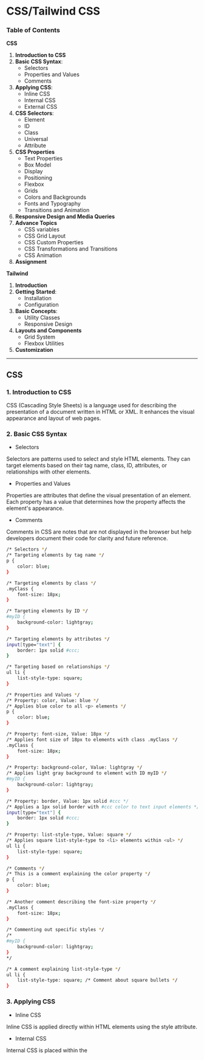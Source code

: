 # CSS/Tailwind CSS

### Table of Contents

**CSS**
1. **Introduction to CSS**
2. **Basic CSS Syntax**:
      + Selectors
      + Properties and Values
      + Comments
3. **Applying CSS**:
      + Inline CSS  
      + Internal CSS    
      + External CSS
4. **CSS Selectors**:
      + Element 
      + ID 
      + Class
      + Universal
      + Attribute
5. **CSS Properties**
      + Text Properties
      + Box Model
      + Display
      + Positioning
      + Flexbox
      + Grids
      + Colors and Backgrounds
      + Fonts and Typography
      + Transitions and Animation
6. **Responsive Design and Media Queries**
7. **Advance Topics**
      + CSS variables
      + CSS Grid Layout
      + CSS Custom Properties
      + CSS Transformations and Transitions
      + CSS Animation
8. **Assignment**


**Tailwind**
  
1. **Introduction**  
2. **Getting Started**:
      + Installation
      + Configuration 
3. **Basic Concepts**:
      + Utility Classes
      + Responsive Design
4. **Layouts and Components**
      + Grid System
      + Flexbox Utilities
5. **Customization**
           
---            


## CSS

### 1. Introduction to CSS

CSS (Cascading Style Sheets) is a language used for describing the presentation of a document written in HTML or XML. It enhances the visual appearance and layout of web pages.



###  2. Basic CSS Syntax

+ Selectors

Selectors are patterns used to select and style HTML elements. They can target elements based on their tag name, class, ID, attributes, or relationships with other elements.




+ Properties and Values

Properties are attributes that define the visual presentation of an element. Each property has a value that determines how the property affects the element's appearance.




+ Comments

Comments in CSS are notes that are not displayed in the browser but help developers document their code for clarity and future reference.

``` bash
/* Selectors */
/* Targeting elements by tag name */
p {
    color: blue;
}

/* Targeting elements by class */
.myClass {
    font-size: 18px;
}

/* Targeting elements by ID */
#myID {
    background-color: lightgray;
}

/* Targeting elements by attributes */
input[type="text"] {
    border: 1px solid #ccc;
}

/* Targeting based on relationships */
ul li {
    list-style-type: square;
}

/* Properties and Values */
/* Property: color, Value: blue */
/* Applies blue color to all <p> elements */
p {
    color: blue;
}

/* Property: font-size, Value: 18px */
/* Applies font size of 18px to elements with class .myClass */
.myClass {
    font-size: 18px;
}

/* Property: background-color, Value: lightgray */
/* Applies light gray background to element with ID myID */
#myID {
    background-color: lightgray;
}

/* Property: border, Value: 1px solid #ccc */
/* Applies a 1px solid border with #ccc color to text input elements */
input[type="text"] {
    border: 1px solid #ccc;
}

/* Property: list-style-type, Value: square */
/* Applies square list-style-type to <li> elements within <ul> */
ul li {
    list-style-type: square;
}

/* Comments */
/* This is a comment explaining the color property */
p {
    color: blue;
}

/* Another comment describing the font-size property */
.myClass {
    font-size: 18px;
}

/* Commenting out specific styles */
/*
#myID {
    background-color: lightgray;
}
*/

/* A comment explaining list-style-type */
ul li {
    list-style-type: square; /* Comment about square bullets */
}
```


### 3. Applying CSS

+ Inline CSS

Inline CSS is applied directly within HTML elements using the style attribute.

+ Internal CSS

Internal CSS is placed within the <style> tag in an HTML document's <head> section.

+ External CSS

External CSS involves linking an external CSS file to an HTML document using the <link> tag. This method allows for the separation of concerns and reusability of styles across multiple pages.

```bash
<!DOCTYPE html>
<html>
<head>
    <title>CSS Example</title>

    <!-- Internal CSS -->
    <style>
        /* Internal CSS */
        h1 {
            color: blue;
        }

        p {
            font-size: 16px;
        }
    </style>

    <!-- External CSS (linking to an external stylesheet) -->
    <link rel="stylesheet" href="styles.css">

</head>
<body>

    <!-- Inline CSS -->
    <h1 style="color: red;">Heading with Inline CSS</h1>

    <p style="font-style: italic;">Paragraph with Inline CSS</p>

    <div class="external-style">
        <h2>Styled with External CSS</h2>
        <p>Content with styles from an external CSS file.</p>
    </div>

</body>
</html>
```
**External CSS**
```bash
/* styles.css */

/* Styles for elements with class external-style */
.external-style h2 {
    color: green;
}

.external-style p {
    font-weight: bold;
}


```


### 4. CSS Selectors

Types of Selectors

+ **Element Selectors**: Target specific HTML elements by their tag names. For example, p targets all <p> elements.

+ **ID Selectors**: Select elements by their unique id attribute. Use # followed by the ID name. For instance, #header targets an element with id="header".

+ **Class Selectors**: Target elements with a specific class attribute using .classname. For example, .highlight selects all elements with class="highlight".

+ **Universal Selector**: * selects all elements on a page.

+ **Attribute Selectors**: Target elements based on their attributes. For example, [type="text"] selects all elements with type="text".

```bash
/* CSS Stylesheet */

/* Element Selector */
/* Targets all <p> elements */
p {
    color: blue;
}

/* ID Selector */
/* Targets an element with id="header" */
#header {
    background-color: lightgray;
}

/* Class Selector */
/* Targets all elements with class="highlight" */
.highlight {
    font-weight: bold;
}

/* Universal Selector */
/* Applies styles to all elements */
* {
    margin: 0;
    padding: 0;
}

/* Attribute Selector */
/* Targets all elements with type="text" */
input[type="text"] {
    border: 1px solid #ccc;
}

```



### 4. CSS Properties 

+ **Text Properties**

1. **Color**: Sets the color of text. 
2. **Font-family**: Defines the font family for text.
3. **font size**: Specifies the size of the font.
4. **font-weight**: Determines the thickness of characters.
5. **text-align**: Aligns text within its container (left, right, center, justify).


```bash
/* CSS Stylesheet */

/* Color Property */
p {
    color: blue;
}

/* Font-family Property */
h1 {
    font-family: 'Arial', sans-serif;
}

/* Font size Property */
h2 {
    font-size: 24px;
}

/* Font-weight Property */
.bold-text {
    font-weight: bold;
}

/* Text-align Property */
.text-center {
    text-align: center;
}

```

+ **Box Model**

1. **Margin**: Sets space around an element.
2. **Border**: Defines the border properties (width, style, color).
3. **padding**: Specifies space between the element's content and its border.
4. **width and height**: Determines the dimensions of an element's content area.

```bash
/* CSS Stylesheet */

/* Margin Property */
.container {
    margin: 20px; /* Applies 20px margin on all sides */
}

/* Border Property */
.box {
    border: 2px solid #333; /* 2px solid border with color #333 */
}

/* Padding Property */
.inner-box {
    padding: 10px; /* Applies 10px padding inside the border */
}

/* Width and Height Properties */
.square {
    width: 100px; /* Sets width to 100px */
    height: 100px; /* Sets height to 100px */
}


```

+ **Display**

1. **display**: Defines how an element is displayed (e.g., block, inline, inline-block).
2. **visibility**: Controls the visibility of an element without affecting the layout.

```bash
/* CSS Stylesheet */

/* Display Property */
.block-element {
    display: block; /* Renders as a block-level element */
}

.inline-element {
    display: inline; /* Renders as an inline element */
}

.inline-block-element {
    display: inline-block; /* Renders as an inline-block element */
}

/* Visibility Property */
.hidden-element {
    visibility: hidden; /* Hides the element, but it still occupies space */
}

```

+ **Positioning**

1. **position**: Specifies the positioning method (static, relative, absolute, fixed).
2. **top**, **bottom**, **left**, **right**: Positioning properties used with non-static positioning.

![Alt text](https://chenhuijing.com/assets/images/posts/css-positioning.jpg)


```bash
 /* CSS Stylesheet */

/* Position Property */
.static {
    position: static; /* Default positioning */
}

.relative {
    position: relative; /* Positioned relative to its normal position */
}

.absolute {
    position: absolute; /* Positioned relative to its first positioned ancestor */
}

.fixed {
    position: fixed; /* Positioned relative to the viewport */
}

/* Top, Bottom, Left, Right Properties */
.absolute {
    position: absolute;
    top: 50px;
    left: 50px;
}

.fixed {
    position: fixed;
    bottom: 20px;
    right: 20px;
}

```

+ **Flexbox**

1. **display**: flex: Establishes a flex container and enables flex properties.
2. **Flex properties**: flex-direction, flex-wrap, flex-grow, flex-shrink, flex-basis, etc., for flexible layouts.

```bash
/* CSS Stylesheet */

/* Flex Container Property */
.flex-container {
    display: flex; /* Establishes a flex container */
    justify-content: space-around; /* Aligns items along the main axis */
    align-items: center; /* Aligns items along the cross axis */
    flex-direction: row; /* Arranges items in a row (default) */
    flex-wrap: wrap; /* Allows items to wrap to the next line */
}

/* Flex Item Properties */
.flex-item {
    flex: 1 1 200px; /* flex-grow | flex-shrink | flex-basis */
    margin: 10px; /* Adds space around the items */
    min-height: 100px; /* Minimum height for the items */
}


```


+ **Grid**

1. **display**: grid: Establishes a grid container and enables grid properties.
2. **Grid properties**: grid-template-columns, grid-template-rows, grid-gap, grid-column, grid-row, etc., for grid-based layouts.


```bash

/* CSS Stylesheet */

/* Grid Container Property */
.grid-container {
    display: grid; /* Establishes a grid container */
    grid-template-columns: repeat(3, 100px); /* Creates three columns of 100px each */
    grid-template-rows: 150px 200px; /* Creates two rows with specific heights */
    gap: 10px; /* Defines the gap between grid items */
    justify-items: center; /* Aligns grid items along the inline (row) axis */
    align-items: center; /* Aligns grid items along the block (column) axis */
}

/* Grid Item Properties */
.grid-item {
    border: 1px solid #333; /* Adds border to grid items */
    padding: 20px; /* Adds padding to grid items */
}
```

+ **Colors and Backgrounds**
1. **background-color**: Sets the background color of an element.
2. **background-image**: Specifies an image as the background.
3. **background-size**: Controls the size of a background image.
4. **background-repeat**: Determines how a background image repeats.

```bash
/* CSS Stylesheet */

/* Background Color Property */
.element-with-color {
    background-color: lightblue; /* Sets the background color */
}

/* Background Image Property */
.element-with-image {
    background-image: url('example-image.jpg'); /* Specifies an image as the background */
    background-size: cover; /* Controls the size of the background image */
    background-repeat: no-repeat; /* Prevents background image from repeating */
}
```


+ **Fonts and Typography**

1. **font-style**: Sets the style of the font (italic, normal).
2. **text-decoration**: Adds decorations to text (underline, line-through).
3. **line-height**: Defines the height of a line of text.
4. **letter-spacing**: Adjusts spacing between characters.

```bash
/* CSS Stylesheet */

/* Font Style Property */
.italic-text {
    font-style: italic; /* Sets the font style to italic */
}

/* Text Decoration Property */
.underlined-text {
    text-decoration: underline; /* Adds an underline to the text */
}

.line-through-text {
    text-decoration: line-through; /* Adds a line through the text */
}

/* Line Height Property */
.spaced-lines {
    line-height: 1.5; /* Sets the height of a line of text */
}

/* Letter Spacing Property */
.spaced-letters {
    letter-spacing: 2px; /* Adjusts spacing between characters */
}

```


+ **Transitions and Animation**

1. **transition**: Creates smooth transitions between property changes.
2. **animation**: Defines keyframes for animating elements.

```bash

/* CSS Stylesheet */

/* Transition Property */
.button {
    background-color: #3498db;
    color: #fff;
    padding: 10px 20px;
    border: none;
    transition: background-color 0.3s ease-in-out; /* Creates a transition effect */
}

.button:hover {
    background-color: #2980b9; /* Color change on hover */
}

/* Animation Property */
@keyframes slide {
    0% {
        transform: translateX(0); /* Starting position */
    }
    100% {
        transform: translateX(200px); /* Ending position */
    }
}

.box {
    width: 100px;
    height: 100px;
    background-color: #f39c12;
    animation: slide 2s ease-in-out infinite alternate; /* Animation using keyframes */
}
```



### 5. Responsive Design and Media Queries

+ **Viewport Meta Tag**

`<meta name="viewport" content="width=device-width, initial-scale=1.0">`: Sets the viewport width to the device's width and initial scale to 1.0. Ensures proper rendering and scaling on different devices. For more information refer HTML Doc.

+ **Media Queries for Different Screen Sizes**

Responsive design ensures that websites look and function well across various devices, such as desktops, laptops, tablets, and mobile phones. Media queries play a pivotal role in applying different styles based on device characteristics like screen width, height, orientation, and resolution. By employing flexible and fluid design techniques, developers can create adaptable layouts that gracefully adjust to different screen sizes and resolutions.

Media Query Syntax: 

```bash
@media screen and (max-width: 768px) { ... }
```
Breakpoints: Designates specific screen widths where styles should change.


Example:

```bash
@media screen and (max-width: 768px) {
  /* CSS rules for screens up to 768px wide */
}
```




+ **Flexibility and Fluid Grids**

1. **Flexible Layouts**: Use relative units (percentages, em, rem) to create designs that adapt to different screen sizes.

```bash
/* CSS Stylesheet */

/* Flexible Layout Using Relative Units */
.container {
    width: 80%; /* Set container width to 80% of its parent */
    margin: 0 auto; /* Center the container */
    font-size: 16px; /* Base font size */
}

.relative-size {
    width: 50%; /* Element width set to 50% of its parent */
    padding: 2em; /* Padding using em units */
    margin-bottom: 1rem; /* Margin using rem units */
}
```


2. **Fluid Grids**: Utilize percentage-based widths for grid systems, allowing elements to resize proportionally with the viewport.

```bash
/* CSS Stylesheet */

/* Fluid Grid System with Percentage-Based Widths */
.grid-container {
    display: grid;
    grid-template-columns: repeat(auto-fit, minmax(200px, 1fr)); /* Responsive grid with minimum width of 200px */
    gap: 20px; /* Gap between grid items */
}

.grid-item {
    width: 100%; /* Item width set to 100% of its container */
    padding: 20px; /* Padding for grid items */
    background-color: #f0f0f0;
}

```


### 6. Advance Topics

+ **CSS Variables**

var() Function: Allows the definition and use of custom properties (variables) within CSS. 
Example:

```bash
 --main-color: #3498db;.
```

+ **CSS Grid Layout**

1. **display: grid**: Creates grid-based layouts with rows and columns.
2. **grid-template-columns and grid-template-rows**: Define the size of grid tracks (columns and rows).
3. **grid-gap**: Sets the spacing between grid items.

```bash
/* CSS Stylesheet */

/* Grid Container Property */
.grid-container {
    display: grid; /* Creates a grid-based layout */
    grid-template-columns: 100px 200px 1fr; /* Defines columns of different sizes */
    grid-template-rows: 50px 100px; /* Defines rows of specific heights */
    grid-gap: 10px; /* Sets the gap between grid items */
}

/* Grid Item Properties */
.grid-item {
    background-color: #3498db; /* Background color for grid items */
    color: #fff; /* Text color */
    padding: 20px; /* Padding for grid items */
}

```

+ **CSS Custom Properties**

1. **--property-name**: Syntax for creating custom properties in CSS. These properties can be reused across the stylesheet.

2. **Benefits**: Enhance code maintainability, allow for easier theming, and provide more flexibility.

```bash
/* CSS Stylesheet */

/* Custom Property Definition */
:root {
    --primary-color: #3498db; /* Define a custom property for primary color */
    --secondary-color: #2ecc71; /* Define a custom property for secondary color */
    --font-size: 16px; /* Define a custom property for font size */
}

/* Usage of Custom Properties */
.element {
    color: var(--primary-color); /* Use the custom property as a value */
    font-size: var(--font-size); /* Use the custom property for font size */
    background-color: var(--secondary-color); /* Use another custom property */
}

```

+ **CSS Transformations and Transitions**

1. **transform**: Modifies the appearance of an element (e.g., translate, rotate, scale).
2. **transition**: Creates smooth animations when an element changes from one state to another (e.g., hover effects).

```bash
/* CSS Stylesheet */

/* Transform Property */
.transform-element {
    width: 100px;
    height: 100px;
    background-color: #3498db;
    transition: transform 0.3s ease-in-out; /* Smooth transition for transform */
}

.transform-element:hover {
    transform: rotate(45deg) scale(1.2); /* Applies rotation and scaling on hover */
}

/* Transition Property */
.transition-element {
    width: 200px;
    height: 50px;
    background-color: #2ecc71;
    transition: width 0.5s ease-in-out, height 0.5s ease-in-out; /* Smooth transition for width and height */
}

.transition-element:hover {
    width: 300px; /* Width change on hover */
    height: 100px; /* Height change on hover */
}

```

+ **CSS Animation**

1. **@keyframes**: Defines animation sequences by specifying styles at various points in time.

2. **animation**: Applies the animation to an element and specifies its duration, timing function, and other properties.
  
```bash                                      
/* CSS Stylesheet */

/* Keyframes Animation Definition */
@keyframes slide {
    0% {
        transform: translateX(0); /* Starting position */
        opacity: 1; /* Starting opacity */
    }
    50% {
        transform: translateX(100px); /* Midpoint position */
        opacity: 0.5; /* Midpoint opacity */
    }
    100% {
        transform: translateX(200px); /* Ending position */
        opacity: 0; /* Ending opacity */
    }
}

/* Animation Application */
.animated-element {
    width: 100px;
    height: 100px;
    background-color: #3498db;
    animation: slide 3s ease-in-out infinite; /* Applies the 'slide' animation */
}

```


### 7. Assignment:

+ **Task 1**: Design a Navigation Bar using HTML and CSS.

Desired Output:

![Alt text](https://i.postimg.cc/wM02FbnC/NavBar.jpg)

                           

Code:

HTML

HTML code is as follows: 

```bash
<!DOCTYPE html>
<html lang="en">
<head>
  <meta charset="UTF-8">
  <title>Navigation Bar</title>
  <link rel="stylesheet" href="styles.css"> <!-- Link to your CSS file -->
  <link rel="stylesheet" href="https://cdnjs.cloudflare.com/ajax/libs/font-awesome/5.15.4/css/all.min.css"> <!-- Font Awesome CDN -->
</head>
<body>


<header>
  <nav>
    <div class="left">
      <div class="logo">
        <img src="logo.png" alt="Logo">
      </div>
      <ul>
        <li><a href="#">Home</a></li>
        <li><a href="#">TV Shows</a></li>
        <li><a href="#">Movies</a></li>
        <li><a href="#">New & Popular</a></li>
        <li><a href="#">My List</a></li>
        <li><a href="#">Browse by Language</a></li>
     
       
    </ul>
    </div>
    <div class="right">
      <div class="search-bar">
        <input type="text" placeholder="Title, people, genres">
    </div>
       Children
      <div class="icons">
        <img src="bell_logo.png" alt="Bell Icon"> <!-- Bell icon -->
        <img src="account_logo.jpeg" alt="Account Icon">
        <div class="dropdown">
           
          <button class="dropbtn"><i class="fas fa-caret-down"></i></button> <!-- Account dropdown -->
          <div class="dropdown-content">
            <a href="#">Profile</a>
            <a href="#">Settings</a>
            <a href="#">Logout</a>
          </div>
        </div>
      </div>
    </div>
  </nav>
</header>


</body>
</html>

```
**CSS**

For CSS, create a file named styles.css and write the following code: 

```bash
/* Basic reset and styles */
body {
    margin: 0;
    font-family: Arial, sans-serif;
  }
 
  /* Header and Navigation styles */
  header {
    background-color: #333;
    color: #fff;
    padding: 10px 20px;
  }
 
  nav {
    display: flex;
    align-items: center;
    justify-content: space-between;
  }
 
  nav ul {
    list-style: none;
    padding: 0;
    margin: 0;
    display: flex;
  }
 
  nav ul li {
    margin-left: 15px;
  }
 
  nav ul li a {
    text-decoration: none;
    color: #fff;
    font-size: small;
  }
 
  nav ul li a:hover {
    background-color: #555;
  }
 
  /* Logo and Items on the Left */
  .logo img {
    max-height: 40px; /* Set maximum height for the logo */
  }
 
  /* Right-side Elements */
  .right {
    display: flex;
    align-items: center;
  }
 
  .search-bar {
    display: flex;
    align-items: center;
    margin-right: 20px;
  }
 
  .search-bar input[type="text"],
  .search-bar button {
    padding: 8px;
    background-color: #060606;
  }
 
 
 
  .icons {
    display: flex;
    align-items: center;
  }
 
  .icons img {
    height: 40px; /* Set the height for the bell icon */
    margin: 0 10px;
  }
 
  /* Dropdown */
  .dropdown {
    position: relative;
    display: inline-block;
  }
 
  .dropdown-content {
    display: none;
    position: absolute;
    background-color: #f9f9f9;
    min-width: 120px;
    z-index: 1;
  }
 
  .dropdown-content a {
    display: block;
    padding: 10px;
    text-decoration: none;
    color: #333;
  }
 
  .dropdown-content a:hover {
    background-color: #ddd;
  }
 
  .dropdown:hover .dropdown-content {
    display: block;
  }
 
  .dropbtn {
    background-color: transparent;
    color: #fff;
    border: none;
    cursor: pointer;
    align-items: center;
  }
 
  .left {
    display: flex;
    align-items: center;
  }
```


+ **Task 2**: Develop cards for the home page 

Desired Output: 

![Alt text](https://i.postimg.cc/QtDqD3DL/card.jpg)
   


+ **Task 3**: Develop the Home page by combing Navigation Bar and cards

Desired Output: 

![Alt text](https://i.postimg.cc/nzTqt9T7/homepage.jpg)



---


## Tailwind CSS

### 1. Introduction to Tailwind CSS

Tailwind CSS is a utility-first CSS framework that promotes building designs using small, single-purpose utility classes rather than writing custom CSS. It allows for rapid development by providing a comprehensive set of pre-defined utility classes.

**Benefits of Tailwind CSS over traditional CSS**

+ **Speed and Efficiency**: Quickly create layouts without writing custom CSS.
+ **Consistency**: Ensures consistent styling across the project.
+ **Customization**: Highly customizable to match specific design needs.



### 2. Getting Started

+ **Installation**

Follow the given steps to install Tailwind into your project.

**Step 1**: Open the official Tailwind documentation on the following link: https://tailwindcss.com/

**Step 2**: After opening the link you will land on the following page. On this page, click the “Get Started” button.


![Alt Image](https://i.postimg.cc/YqQMDjY3/1.jpg)

**Step 3**: A new page will open, on this page scroll down a bit and you will see the “Installation” section on the web page” as shown. 

![Alt Image](https://i.postimg.cc/CKx0KNtP/2.jpg



**Step 4**: Now copy the command mentioned to the left of the first point i.e.” Install tailwind CSS”  and paste it into the terminal of your project 

![Alt Image](https://i.postimg.cc/fL3hcbMY/3.jpg)


And paste it into the terminal of your project and hit ‘Enter’:


![Alt Image](https://i.postimg.cc/MHV2LrMT/4.jpg)


**Step 5**: After the above step tailwind will be installed in your project and a file named ‘tailwind.config.js’ will be created.

![Alt Image](https://i.postimg.cc/1501c217/5.jpg)


**Step 6**: Open this “tailwind.config.js” file and add the following paths to it. 

![Alt Image](https://i.postimg.cc/cJCqWJgP/6.jpg)


**Step 7**: Now in your project open the App.css file, delete all the prewritten code, and add the following code:

![Alt Image](https://i.postimg.cc/cCQ2hg2t/7.jpg)


**Now you can use your tailwind CSS in your project.**


+ **Configuration**

Tailwind CSS offers a configuration file (tailwind.config.js) where users can customize various aspects such as colors, fonts, breakpoints, and more to tailor the framework to their project's needs.


### 3. Basic Concepts

+ **Utility Classes**

Utility classes are small, single-purpose classes that apply specific styling. For example:

```bash
<div class="bg-blue-500 text-white p-4 rounded-lg">Hello, Tailwind!</div>
```

Here, classes like bg-blue-500, text-white, p-4, and rounded-lg provide background color, text color, padding, and rounded corners respectively.

+ **Responsive Design**

Tailwind CSS offers responsive utility classes that allow developers to create designs that adapt to different screen sizes. For instance:

```bash
<div class="text-center md:text-left">Responsive Text Alignment</div>
```

The text-center class centers the text by default, but on medium-sized screens (md:), it aligns the text to the left.

### 4. Layouts and Components

+ **Grid System**

Tailwind CSS provides a flexible grid system using utility classes like grid-cols-{number} and gap-{size} to create responsive grid layouts.

+ **Flexbox Utilities**

Flexbox utilities such as flex, justify-center, and items-center allow for easy alignment and distribution of elements in a flex container.

### 5. Customization

+ **Adding Variants**

Tailwind CSS supports extending utility classes with variants. For instance, adding active variants to backgroundColor:

```bash
// In tailwind.config.js
module.exports = {
  variants: {
    extend: {
      backgroundColor: ['active'],
    },
  },
};
```

+ **Customizing Themes**

Tailwind CSS's theme configuration enables users to customize various aspects like colors, fonts, spacing, etc., allowing for extensive theming options:

```bash
// In tailwind.config.js
module.exports = {
  theme: {
    extend: {
      colors: {
        'custom-blue': '#123456',
      },
    },
  },
};
```

